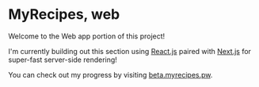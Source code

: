# MyRecipes, web

Welcome to the Web app portion of this project!

I'm currently building out this section using [React.js](https://facebook.github.io/react) paired with [Next.js](https://github.com/zeit/next) for super-fast server-side rendering!

You can check out my progress by visiting [beta.myrecipes.pw](http://beta.myrecipes.pw).
